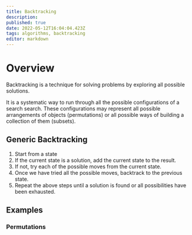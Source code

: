 ```yaml
---
title: Backtracking
description: 
published: true
date: 2022-05-12T16:04:04.423Z
tags: algorithms, backtracking
editor: markdown
---
```


# Overview
Backtracking is a technique for solving problems by exploring all possible solutions.

It is a systematic way to run through all the possible configurations of a search search. These configurations may represent all possible arrangements of objects (permutations) or all possible ways of building a collection of them (subsets). 

## Generic Backtracking
1. Start from a state
2. If the current state is a solution, add the current state to the result. 
3. If not, try each of the possible moves from the current state.
4. Once we have tried all the possible moves, backtrack to the previous state.
5. Repeat the above steps until a solution is found or all possibilities have been exhausted.


## Examples
### Permutations
